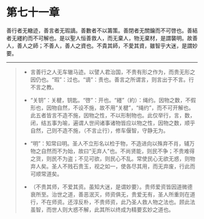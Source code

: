 # 第七十一章

善行者无轍迹，善言者无瑕謫。善數者不以籌策。善閉者无關鑰而不可啓也。善結者无纆約而不可解也。是以聖人恒善救人，而无棄人，物无棄材，是謂襲明。故善人，善人之師；不善人，善人之資也。不貴其師，不愛其資，雖智乎大迷，是謂妙要。

---

> + 言善行之人无车辙马迹。以譬人君治国，不贵有形之作为，而贵无形之因仍也。“瑕”：过也。“谪”：责也。善言之所谓言，则言出于不言。行不言之教。
>
> + “关钥”：关楗，钥匙。“啓”：开也。“纆”（約）：绳约。因物之数，不假形也，因物自然，不设不施，故不用“关楗”，“绳约”，而不可开解也。此五者皆言不造不施，因物之性，不以形制物也。此仅举行，言，数，闭，结五事为喻，遍谓人世间诸事诸物皆应以物之性，因物之数，顺乎自然，己则不造不施，（不言止行），修车偃智，守静无为。
>
> + “明”：知常曰明。圣人不立形名以检于物，不造进向以殊弃不肖，辅万物之自然而不为始，故曰“无弃人”也。不尚贤能，则民不争；不贵难得之货，则民不为盗；不见可欲，则民心不乱。常使民心无欲无惑，则物弃人矣。圣人不贱石贵玉，视之如一，使各尽其用，而无弃废，行此而可顺常道矣。
>
> + （不贵其师，不爱其资。虽知大迷，是谓妙要）。贵师爱资皆因道微德衰所至。治世之道，善恶泯灭，师资俱无，贵爱无有，圣人所重则在道行，不在师资。还淳反朴，不贵师资，此乃圣人救人物之法也。顾此法虽智，而世人则大惑不解，此其所以终成为精要玄妙之道也。

